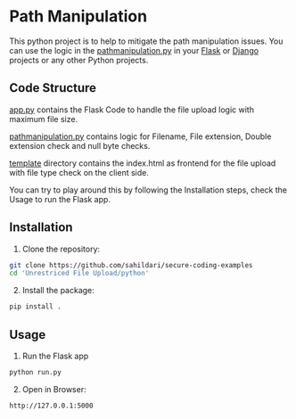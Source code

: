 # Path Manipulation 
This python project is to help to mitigate the path manipulation issues. You can use the logic in the [pathmanipulation.py](./securecodingexamples/unrestricted/fileupload/src/pathmanipulation.py) in your [Flask](https://pypi.org/project/Flask/) or [Django](https://pypi.org/project/Django/) projects or any other Python projects.

## Code Structure

[app.py](./securecodingexamples/unrestricted/fileupload/src/app.py) contains the Flask Code to handle the file upload logic with maximum file size.

[pathmanipulation.py](./securecodingexamples/unrestricted/fileupload/src/pathmanipulation.py) contains logic for Filename, File extension, Double extension check and null byte checks.

[template](./securecodingexamples/unrestricted/fileupload/src/templates/) directory contains the index.html as frontend for the file upload with file type check on the client side.

You can try to play around this by following the Installation steps, check the Usage to run the Flask app.

## Installation

1. Clone the repository:
```sh
git clone https://github.com/sahildari/secure-coding-examples
cd 'Unrestriced File Upload/python'
```
2. Install the package:   
```sh
pip install .
```
## Usage
1. Run the Flask app
```sh
python run.py
```
2. Open in Browser:
```
http://127.0.0.1:5000
```
